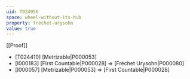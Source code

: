 ```yaml
---
uid: T024956
space: wheel-without-its-hub
property: fréchet-urysohn
value: true
---
```

[[Proof]]

* [T024410] [Metrizable|P000053]
* [I000183] [First Countable|P000028] => [Fréchet Urysohn|P000080]
* [I000057] [Metrizable|P000053] => [First Countable|P000028]

